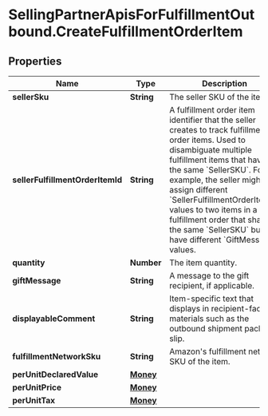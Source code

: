 # SellingPartnerApisForFulfillmentOutbound.CreateFulfillmentOrderItem

## Properties

Name | Type | Description | Notes
------------ | ------------- | ------------- | -------------
**sellerSku** | **String** | The seller SKU of the item. | 
**sellerFulfillmentOrderItemId** | **String** | A fulfillment order item identifier that the seller creates to track fulfillment order items. Used to disambiguate multiple fulfillment items that have the same &#x60;SellerSKU&#x60;. For example, the seller might assign different &#x60;SellerFulfillmentOrderItemId&#x60; values to two items in a fulfillment order that share the same &#x60;SellerSKU&#x60; but have different &#x60;GiftMessage&#x60; values. | 
**quantity** | **Number** | The item quantity. | 
**giftMessage** | **String** | A message to the gift recipient, if applicable. | [optional] 
**displayableComment** | **String** | Item-specific text that displays in recipient-facing materials such as the outbound shipment packing slip. | [optional] 
**fulfillmentNetworkSku** | **String** | Amazon&#39;s fulfillment network SKU of the item. | [optional] 
**perUnitDeclaredValue** | [**Money**](Money.md) |  | [optional] 
**perUnitPrice** | [**Money**](Money.md) |  | [optional] 
**perUnitTax** | [**Money**](Money.md) |  | [optional] 


